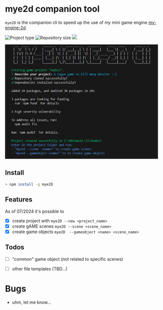 # mye2d companion tool

`mye2D` is the companion cli to speed up the use of my mini game engine [my-engine-2d](https://github.com/LorenzoCorbella74/my-engine-2d).

![](https://img.shields.io/badge/type-JS_Library-brightgreen.svg "Project type")
![](https://img.shields.io/github/repo-size/LorenzoCorbella74/mye2d-cli "Repository size")
![](https://img.shields.io/github/package-json/v/LorenzoCorbella74/mye2d-cli)

![screen](./docs/screen.png)

## Install
```bash
> npm install -g mye2D
```


## Features
As of 07/2024 it's possible to
- [x] create project with `mye2D --new <project_name>`
- [x] create gAME scenes `mye2D --scene <scene_name>`
- [x] create game objects `mye2D  --gameobject <name> <scene_name>`

## Todos
- [ ] "common" game object (not related to specific scenes)
- [ ] other file templates (TBD...)


# Bugs
- uhm, let me know...